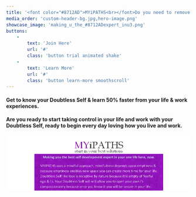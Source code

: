 ```yaml
---
title: '<font color="#8712AD">MYiPATHS<br></font>Do you need to remove self doubt from your relationships and professional roles?'''
media_order: 'custom-header-bg.jpg,hero-image.png'
showcase_image: 'making_u_the_#8712ADexpert_inu3.png'
buttons:
    -
        text: 'Join Here'
        url: '#'
        class: 'button trial animated shake'
    -
        text: 'Learn More'
        url: '#'
        class: 'button learn-more smoothscroll'
---
```


#### Get to know your Doubtless Self & learn 50% faster from your life & work experiences.<br>
#### Are you ready to start taking control in your life and work with your Doubtless Self, ready to begin every day loving how you live and work.
![](making_u_the_expert_inu3.png)